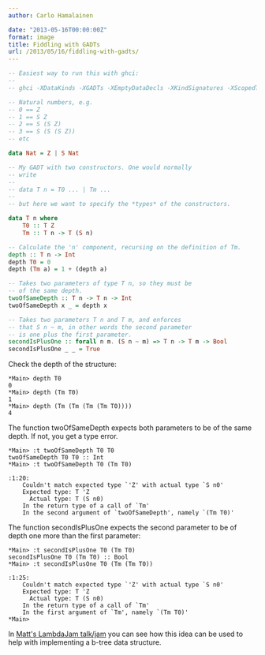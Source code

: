 ```yaml
---
author: Carlo Hamalainen

date: "2013-05-16T00:00:00Z"
format: image
title: Fiddling with GADTs
url: /2013/05/16/fiddling-with-gadts/
---
```


```haskell
-- Easiest way to run this with ghci:
--
-- ghci -XDataKinds -XGADTs -XEmptyDataDecls -XKindSignatures -XScopedTypeVariables -XTemplateHaskell

-- Natural numbers, e.g.
-- 0 == Z
-- 1 == S Z
-- 2 == S (S Z)
-- 3 == S (S (S Z))
-- etc

data Nat = Z | S Nat

-- My GADT with two constructors. One would normally
-- write
--
-- data T n = T0 ... | Tm ...
--
-- but here we want to specify the *types* of the constructors.

data T n where
    T0 :: T Z
    Tm :: T n -> T (S n)

-- Calculate the 'n' component, recursing on the definition of Tm.
depth :: T n -> Int
depth T0 = 0
depth (Tm a) = 1 + (depth a)

-- Takes two parameters of type T n, so they must be
-- of the same depth.
twoOfSameDepth :: T n -> T n -> Int
twoOfSameDepth x _ = depth x

-- Takes two parameters T n and T m, and enforces
-- that S n ~ m, in other words the second parameter
-- is one plus the first parameter.
secondIsPlusOne :: forall n m. (S n ~ m) => T n -> T m -> Bool
secondIsPlusOne _ _ = True
```

Check the depth of the structure:

```
*Main> depth T0
0
*Main> depth (Tm T0)
1
*Main> depth (Tm (Tm (Tm (Tm T0))))
4
```


The function twoOfSameDepth expects both parameters to be of the same depth. If not, you get a type error.

```
*Main> :t twoOfSameDepth T0 T0
twoOfSameDepth T0 T0 :: Int
*Main> :t twoOfSameDepth T0 (Tm T0)

:1:20:
    Couldn't match expected type `'Z' with actual type `S n0'
    Expected type: T 'Z
      Actual type: T (S n0)
    In the return type of a call of `Tm'
    In the second argument of `twoOfSameDepth', namely `(Tm T0)'
```


The function secondIsPlusOne expects the second parameter to be of depth one more than the first parameter:

```
*Main> :t secondIsPlusOne T0 (Tm T0)
secondIsPlusOne T0 (Tm T0) :: Bool
*Main> :t secondIsPlusOne T0 (Tm (Tm T0))

:1:25:
    Couldn't match expected type `'Z' with actual type `S n0'
    Expected type: T 'Z
      Actual type: T (S n0)
    In the return type of a call of `Tm'
    In the first argument of `Tm', namely `(Tm T0)'
*Main>
```


In [Matt's LambdaJam talk/jam](http://matthew.brecknell.net/post/btree-gadt/) you can see how this idea can be used to help with implementing a b-tree data structure.
